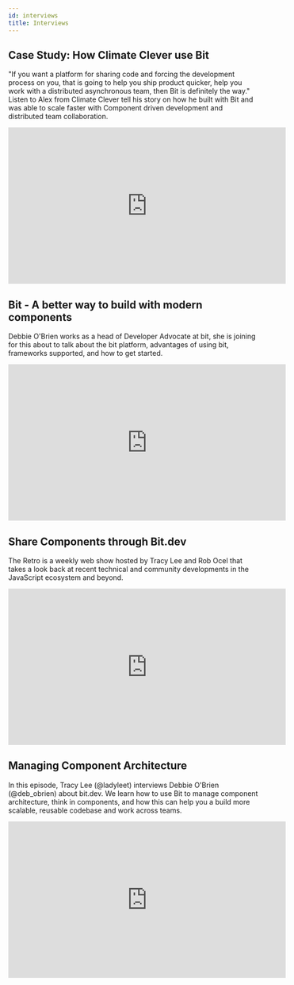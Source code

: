 ```yaml
---
id: interviews
title: Interviews
---
```


## Case Study: How Climate Clever use Bit

"If you want a platform for sharing code and forcing the development process on you, that is going to help you ship product quicker, help you work with a distributed asynchronous team, then Bit is definitely the way." Listen to Alex from Climate Clever tell his story on how he built with Bit and was able to scale faster with Component driven development and distributed team collaboration.

<iframe width="560" height="315" src="https://www.youtube.com/embed/tSQY0Sjd8xU" title="Case Study - Climate Clever | Bit
" frameborder="0" allow="accelerometer; autoplay; clipboard-write; encrypted-media; gyroscope; picture-in-picture" allowfullscreen></iframe>

## Bit - A better way to build with modern components

Debbie O'Brien works as a head of Developer Advocate at bit, she is joining for this about to talk about the bit platform, advantages of using bit, frameworks supported, and how to get started.

<iframe width="560" height="315" src="https://www.youtube.com/embed/ItgsipIm9s0" title="bit - A better way to build with modern components" frameborder="0" allow="accelerometer; autoplay; clipboard-write; encrypted-media; gyroscope; picture-in-picture" allowfullscreen></iframe>

## Share Components through Bit.dev

The Retro is a weekly web show hosted by Tracy Lee and Rob Ocel that takes a look back at recent technical and community developments in the JavaScript ecosystem and beyond.

<iframe width="560" height="315" src="https://www.youtube.com/embed/3q1LOhuTQuQ?start=960" title="Share Components through Bit.dev" frameborder="0" allow="accelerometer; autoplay; clipboard-write; encrypted-media; gyroscope; picture-in-picture" allowfullscreen></iframe>

## Managing Component Architecture

In this episode, Tracy Lee (@ladyleet) interviews Debbie O'Brien (@deb_obrien) about bit.dev. We learn how to use Bit to manage component architecture, think in components, and how this can help you a build more scalable, reusable codebase and work across teams.

<iframe width="560" height="315" src="https://www.youtube.com/embed/pOZas9RPJcY" title="Managing Component Architecture" frameborder="0" allow="accelerometer; autoplay; clipboard-write; encrypted-media; gyroscope; picture-in-picture" allowfullscreen></iframe>
